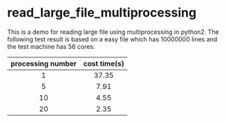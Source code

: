 # read_large_file_multiprocessing
This is a demo for reading large file using multiprocessing in python2. The following test result is
based on a easy file which has 10000000 lines and the test machine has 56 cores:

|processing number|cost time(s)|
|:--:|:--:|
|1|37.35|
|5|7.91|
|10|4.55|
|20|2.35|
